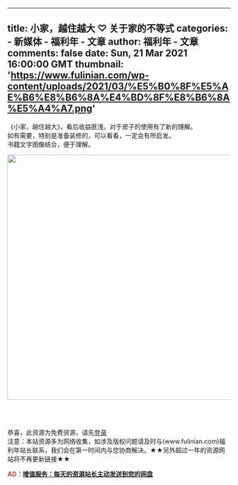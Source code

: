 
---
title: 小家，越住越大 ♡ 关于家的不等式
categories: 
    - 新媒体
    - 福利年 - 文章
author: 福利年 - 文章
comments: false
date: Sun, 21 Mar 2021 16:00:00 GMT
thumbnail: 'https://www.fulinian.com/wp-content/uploads/2021/03/%E5%B0%8F%E5%AE%B6%E8%B6%8A%E4%BD%8F%E8%B6%8A%E5%A4%A7.png'
---

<div>   
<p>《小家，越住越大》，看后收益匪浅，对于房子的使用有了新的理解。<br>
如有需要，特别是准备装修的，可以看看，一定会有所启发。<br>
书籍文字图像结合，便于理解。</p>
<p><img class="alignleft  wp-image-17700" src="https://www.fulinian.com/wp-content/uploads/2021/03/%E5%B0%8F%E5%AE%B6%E8%B6%8A%E4%BD%8F%E8%B6%8A%E5%A4%A7.png" alt width="651" height="554" referrerpolicy="no-referrer"></p>
<div class="erphpdown" id="erphpdown" style="display:block"><div class="down-detail"><h5 style="color:#fff;"><i class="fa fa fa-file-text fa-fw"></i> 资源下载</h5><div class="erphpdown-item">恭喜，此资源为免费资源，请先<a href="https://www.fulinian.com/wp-login.php" target="_blank" class="erphp-login-must">登录</a></div><div class="erphpdown-tips">注意：本站资源多为网络收集，如涉及版权问题请及时与(www.fulinian.com)福利年站长联系，我们会在第一时间内与您协商解决。★★另外超过一年的资源网站将不再更新链接★★</div></div></div><p style="color: #e33e33;font-weight:bold;">AD：<a title="增值服务" href="https://www.fulinian.com/zzfw" target="_blank">增值服务：每天的资源站长主动发送到您的网盘</a></p>
<div class="xh-social" style="clear:both;">
           <a href="javascript:void(0);" onclick="window.xh_social_share(&#123;"link":"https:\/\/www.fulinian.com\/wp-admin\/admin-ajax.php?action=xh_social_add_ons_social_wechat&tab=share_qrcode&xh_social_add_ons_social_wechat=e79b8a2e72&notice_str=3921186626&hash=aae278a07b7bd07b55c5149c4c7ceb53&url=https%3A%2F%2Fwww.fulinian.com%2F17699.html","width":450,"height":400&#125;);" rel="noflow" class="xh-social-item xh-wechat" title="微信"></a>
                <a href="javascript:void(0);" onclick="window.xh_social_share(&#123;"link":"http:\/\/connect.qq.com\/widget\/shareqq\/index.html?url=&#123;url&#125;&title=&#123;title&#125;&summary=&#123;summary&#125;&pics=&#123;img&#125;","width":770,"height":580&#125;);" rel="noflow" class="xh-social-item xh-qq" title="QQ"></a>
                <a href="javascript:void(0);" onclick="window.xh_social_share(&#123;"link":"http:\/\/sns.qzone.qq.com\/cgi-bin\/qzshare\/cgi_qzshare_onekey?url=&#123;url&#125;&title=&#123;title&#125;&desc=&summary=&#123;summary&#125;&site=%E7%A6%8F%E5%88%A9%E5%B9%B4&pics=&#123;img&#125;","width":640,"height":440&#125;);" rel="noflow" class="xh-social-item xh-qzone" title="QQ空间"></a>
                <a href="javascript:void(0);" onclick="window.xh_social_share(&#123;"link":"http:\/\/v.t.sina.com.cn\/share\/share.php?url=&#123;url&#125;&title=&#123;title&#125;&pic=&#123;img&#125;&appkey=&ralateUid=&language=zh_cn&searchPic=true","width":600,"height":350&#125;);" rel="noflow" class="xh-social-item xh-weibo" title="微博"></a>
        </div>
  
</div>
            